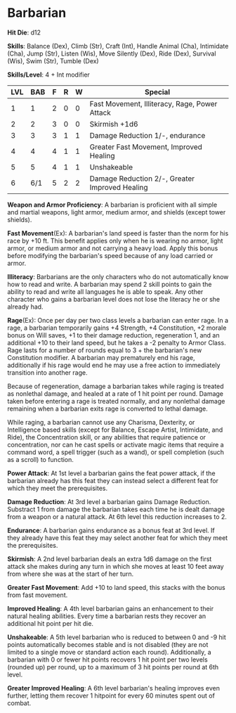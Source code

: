 # Barbarian

**Hit Die**: d12

**Skills**: Balance (Dex), Climb (Str), Craft (Int), Handle Animal (Cha), Intimidate (Cha), Jump (Str), Listen (Wis), Move Silently (Dex), Ride (Dex), Survival (Wis), Swim (Str), Tumble (Dex)

**Skills/Level**: 4 + Int modifier

LVL | BAB | F | R | W | Special 
--- | --- | - | - | - | ------- 
1   | 1   | 2 | 0 | 0 | Fast Movement, Illiteracy, Rage, Power Attack      
2   | 2   | 3 | 0 | 0 | Skirmish +1d6  
3   | 3   | 3 | 1 | 1 | Damage Reduction 1/-, endurance
4   | 4   | 4 | 1 | 1 | Greater Fast Movement, Improved Healing        
5   | 5   | 4 | 1 | 1 | Unshakeable
6   | 6/1 | 5 | 2 | 2 | Damage Reduction 2/-, Greater Improved Healing      

**Weapon and Armor Proficiency**: A barbarian is proficient with all simple and martial weapons, light armor, medium armor, and shields (except tower shields).

**Fast Movement**(Ex): A barbarian's land speed is faster than the norm for his race by +10 ft. This benefit applies only when he is wearing no armor, light armor, or medium armor and not carrying a heavy load. Apply this bonus before modifying the barbarian's speed because of any load carried or armor.

**Illiteracy**: Barbarians are the only characters who do not automatically know how to read and write. A barbarian may spend 2 skill points to gain the ability to read and write all languages he is able to speak. Any other character who gains a barbarian level does not lose the literacy he or she already had.

**Rage**(Ex): Once per day per two class levels a barbarian can enter rage. In a rage, a barbarian temporarily gains +4 Strength, +4 Constitution, +2 morale bonus on Will saves, +1 to their damage reduction, regeneration 1, and an additional +10 to their land speed, but he takes a -2 penalty to Armor Class. Rage lasts for a number of rounds equal to 3 + the barbarian's new Constitution modifier. A barbarian may prematurely end his rage, additionally if his rage would end he may use a free action to immediately transition into another rage.

Because of regeneration, damage a barbarian takes while raging is treated as nonlethal damage, and healed at a rate of 1 hit point per round. Damage taken before entering a rage is treated normally, and any nonlethal damage remaining when a barbarian exits rage is converted to lethal damage.

While raging, a barbarian cannot use any Charisma, Dexterity, or Intelligence based skills (except for Balance, Escape Artist, Intimidate, and Ride), the Concentration skill, or any abilities that require patience or concentration, nor can he cast spells or activate magic items that require a command word, a spell trigger (such as a wand), or spell completion (such as a scroll) to function.

**Power Attack**: At 1st level a barbarian gains the feat power attack, if the barbarian already has this feat they can instead select a different feat for which they meet the prerequisites.

**Damage Reduction**: At 3rd level a barbarian gains Damage Reduction. Substract 1 from damage the barbarian takes each time he is dealt damage from a weapon or a natural attack. At 6th level this reduction increases to 2.

**Endurance**: A barbarian gains endurance as a bonus feat at 3rd level. If they already have this feat they may select another feat for which they meet the prerequisites. 

**Skirmish**: A 2nd level barbarian deals an extra 1d6 damage on the first attack she makes during any turn in which she moves at least 10 feet away from where she was at the start of her turn. 

**Greater Fast Movement**: Add +10 to land speed, this stacks with the bonus from fast movement.

**Improved Healing**: A 4th level barbarian gains an enhancement to their natural healing abilities. Every time a barbarian rests they recover an additional hit point per hit die. 

**Unshakeable**: A 5th level barbarian who is reduced to between 0 and -9 hit points automatically becomes stable and is not disabled (they are not limited to a single move or standard action each round). Additionally, a barbarian with 0 or fewer hit points recovers 1 hit point per two levels (rounded up) per round, up to a maximum of 3 hit points per round at 6th level. 

**Greater Improved Healing**: A 6th level barbarian's healing improves even further, letting them recover 1 hitpoint for every 60 minutes spent out of combat. 